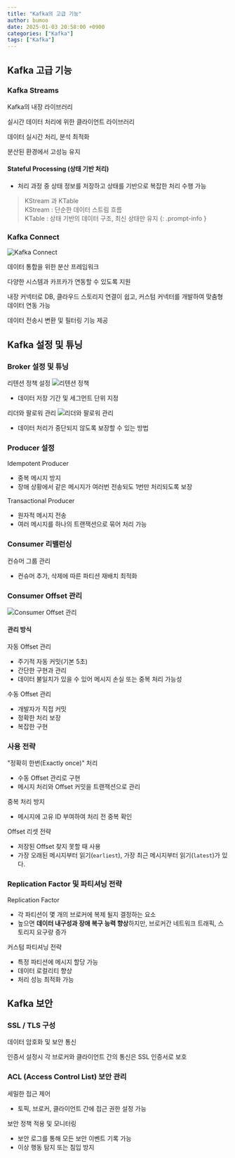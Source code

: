 ```yaml
---
title: "Kafka의 고급 기능"
author: bumoo
date: 2025-01-03 20:58:00 +0900
categories: ["Kafka"]
tags: ["Kafka"]
---
```


## Kafka 고급 기능
### Kafka Streams

Kafka의 내장 라이브러리

실시간 데이터 처리에 위한 클라이언트 라이브러리

데이터 실시간 처리, 분석 최적화

분산된 환경에서 고성능 유지

#### Stateful Processing (상태 기반 처리)
- 처리 과정 중 상태 정보를 저장하고 상태를 기반으로 복잡한 처리 수행 가능

> KStream 과 KTable<br>
> KStream : 단순한 데이터 스트림 흐름<br>
> KTable : 상태 기반의 데이터 구조, 최신 상태만 유지
{: .prompt-info }

### Kafka Connect
![Kafka Connect](https://github.com/user-attachments/assets/c4d0166b-4e23-4597-be11-b647306775d6)

데이터 통합을 위한 분산 프레임워크

다양한 시스템과 카프카가 연동할 수 있도록 지원

내장 커넥터로 DB, 클라우드 스토리지 연결이 쉽고, 커스텀 커넥터를 개발하여 맞춤형 데이터 연동 가능

데이터 전송시 변환 및 필터링 기능 제공

## Kafka 설정 및 튜닝

### Broker 설정 및 튜닝

리텐션 정책 설정
![리텐션 정책](https://github.com/user-attachments/assets/23f469b1-252d-431b-826f-70c6432aadff)
- 데이터 저장 기간 및 세그먼트 단위 지정


리더와 팔로워 관리
![리더와 팔로워 관리](https://github.com/user-attachments/assets/819f5b0e-9df1-4b7c-9397-04190144c952)
- 데이터 처리가 중단되지 않도록 보장할 수 있는 방법


### Producer 설정

Idempotent Producer
- 중복 메시지 방지
- 장애 상황에서 같은 메시지가 여러번 전송되도 1번만 처리되도록 보장

Transactional Producer
- 원자적 메시지 전송
- 여러 메시지를 하나의 트랜잭션으로 묶어 처리 가능

### Consumer 리밸런싱

컨슈머 그룹 관리
- 컨슈머 추가, 삭제에 따른 파티션 재배치 최적화


### Consumer Offset 관리
![Consumer Offset 관리](https://github.com/user-attachments/assets/617c54d8-27ec-46d4-93f0-9b7e5dcab3c1)

#### 관리 방식
자동 Offset 관리
- 주기적 자동 커밋(기본 5초)
- 간단한 구현과 관리
- 데이터 불일치가 있을 수 있어 메시지 손실 또는 중복 처리 가능성 

수동 Offset 관리
- 개발자가 직접 커밋
- 정확한 처리 보장
- 복잡한 구현

### 사용 전략
"정확히 한번(Exactly once)" 처리
- 수동 Offset 관리로 구현
- 메시지 처리와 Offset 커밋을 트랜잭션으로 관리

중복 처리 방지
- 메시지에 고유 ID 부여하여 처리 전 중복 확인

Offset 리셋 전략
- 저장된 Offset 찾지 못할 때 사용
- 가장 오래된 메시지부터 읽기(`earliest`), 가장 최근 메시지부터 읽기(`latest`)가 있다.


### Replication Factor 및 파티셔닝 전략

Replication Factor
- 각 파티션이 몇 개의 브로커에 복제 될지 결정하는 요소
- 높으면 **데이터 내구성과 장애 복구 능력 향상**하지만, 브로커간 네트워크 트래픽, 스토리지 요구량 증가

커스텀 파티셔닝 전략
- 특정 파티션에 메시지 할당 가능
- 데이터 로컬리티 향상
- 처리 성능 최적화 가능

## Kafka 보안

### SSL / TLS 구성
데이터 암호화 및 보안 통신

인증서 설정시 각 브로커와 클라이언트 간의 통신은 SSL 인증서로 보호

### ACL (Access Control List) 보안 관리

세밀한 접근 제어
- 토픽, 브로커, 클라이언트 간에 접근 권한 설정 가능

보안 정책 적용 및 모니터링
- 보안 로그를 통해 모든 보안 이벤트 기록 가능
- 이상 행동 탐지 또는 침입 방지
